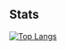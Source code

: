 ## Stats
[![Top Langs](https://github-readme-stats.vercel.app/api/top-langs/?username=itsrealmy)](https://github.com/anuraghazra/github-readme-stats)
